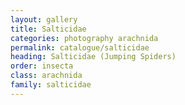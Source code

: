```yaml
---
layout: gallery
title: Salticidae
categories: photography arachnida
permalink: catalogue/salticidae
heading: Salticidae (Jumping Spiders)
order: insecta
class: arachnida
family: salticidae
---
```


